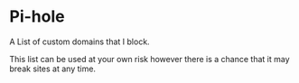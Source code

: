 # Pi-hole
A List of custom domains that I block.

This list can be used at your own risk however there is a chance that it may break sites at any time.
